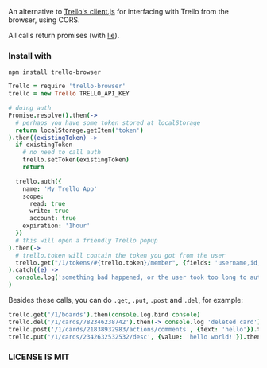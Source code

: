 An alternative to [Trello's client.js](https://trello.com/docs/gettingstarted/clientjs.html) for interfacing with Trello from the browser, using CORS.

All calls return promises (with [lie](https://www.npmjs.com/package/lie)).

### Install with

```
npm install trello-browser
```


```coffeescript
Trello = require 'trello-browser'
trello = new Trello TRELLO_API_KEY

# doing auth
Promise.resolve().then(->
  # perhaps you have some token stored at localStorage
  return localStorage.getItem('token')
).then((existingToken) ->
  if existingToken
    # no need to call auth
    trello.setToken(existingToken)
    return

  trello.auth({
    name: 'My Trello App'
    scope:
      read: true
      write: true
      account: true
    expiration: '1hour'
  })
  # this will open a friendly Trello popup
).then(->
  # trello.token will contain the token you got from the user
  trello.get("/1/tokens/#{trello.token}/member", {fields: 'username,id,email'})
).catch((e) ->
  console.log('something bad happened, or the user took too long to authorize.')
)
```

Besides these calls, you can do `.get`, `.put`, `.post` and `.del`, for example:

```coffeescript
trello.get('/1/boards').then(console.log.bind console)
trello.del('/1/cards/782346238742').then(-> console.log 'deleted card')
trello.post('/1/cards/21838932983/actions/comments', {text: 'hello'}).then(-> console.log 'created comment')
trello.put('/1/cards/2342632532532/desc', {value: 'hello world!'}).then(-> console.log 'updated description')
```

### LICENSE IS MIT
